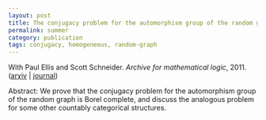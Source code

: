 ```yaml
---
layout: post
title: The conjugacy problem for the automorphism group of the random graph
permalink: summer
category: publication
tags: conjugacy, homogeneous, random-graph
---
```


With Paul Ellis and Scott Schneider. *Archive for mathematical logic*, 2011.  ([ar&chi;iv](http://arxiv.org/abs/0902.4038) \| [journal](http://dx.doi.org/10.1007/s00153-010-0210-y))<!--more-->

Abstract: We prove that the conjugacy problem for the automorphism group of the random graph is Borel complete, and discuss the analogous problem for some other countably categorical structures.
